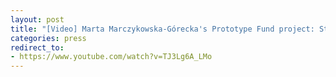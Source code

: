 ```yaml
---
layout: post
title: "[Video] Marta Marczykowska-Górecka's Prototype Fund project: Streamlining Qubes OS device management (youtube.com)"
categories: press
redirect_to:
- https://www.youtube.com/watch?v=TJ3Lg6A_LMo
---
```


